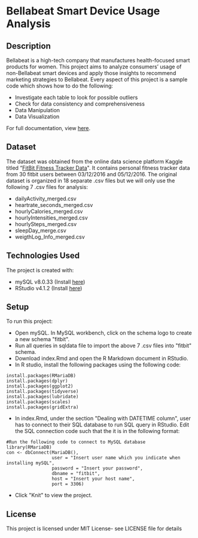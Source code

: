 # Bellabeat Smart Device Usage Analysis
## Description
Bellabeat is a high-tech company that manufactures health-focused smart products for women. This project aims to analyze consumers’ usage of non-Bellabeat smart devices and apply those insights to recommend marketing strategies to Bellabeat. Every aspect of this project is a sample code which shows how to do the following:

* Investigate each table to look for possible outliers
* Check for data consistency and comprehensiveness
* Data Manipulation
* Data Visualization

For full documentation, view [here](https://seeying147.github.io/Bellabeat-Project/).

## Dataset
The dataset was obtained from the online data science platform Kaggle titled “[FitBit Fitness Tracker Data](https://www.kaggle.com/datasets/arashnic/fitbit)". It contains personal fitness tracker data from 30 fitbit users between 03/12/2016 and 05/12/2016. The original dataset is organized in 18 separate .csv files but we will only use the following 7 .csv files for analysis:

* dailyActivity_merged.csv
* heartrate_seconds_merged.csv
* hourlyCalories_merged.csv
* hourlyIntensities_merged.csv
* hourlySteps_merged.csv
* sleepDay_merge.csv
* weigthLog_Info_merged.csv

## Technologies Used 
The project is created with:
* mySQL v8.0.33 (Install [here](https://dev.mysql.com/downloads/installer/))
* RStudio v4.1.2 (Install [here](https://posit.co/products/open-source/rstudio/))

## Setup
To run this project:
* Open mySQL. In MySQL workbench, click on the schema logo to create a new schema "fitbit".
* Run all queries in sqldata file to import the above 7 .csv files into "fitbit" schema.
* Download index.Rmd and open the R Markdown document in RStudio.
* In R studio, install the following packages using the following code:
```{r}
install.packages(RMariaDB)
install.packages(dplyr)
install.packages(ggplot2)
install.packages(tidyverse)
install.packages(lubridate)
install.packages(scales)
install.packages(gridExtra)
```
* In index.Rmd, under the section "Dealing with DATETIME column", user has to connect to their SQL database to run SQL query in RStudio. Edit the SQL connection code such that the it is in the following format:
```{r}
#Run the following code to connect to MySQL database
library(RMariaDB)
con <- dbConnect(MariaDB(),
                 user = "Insert user name which you indicate when installing mySQL",
                 password = "Insert your password",
                 dbname = "fitbit",
                 host = "Insert your host name",
                 port = 3306)
```
* Click "Knit" to view the project.

## License
This project is licensed under MIT License- see LICENSE file for details
